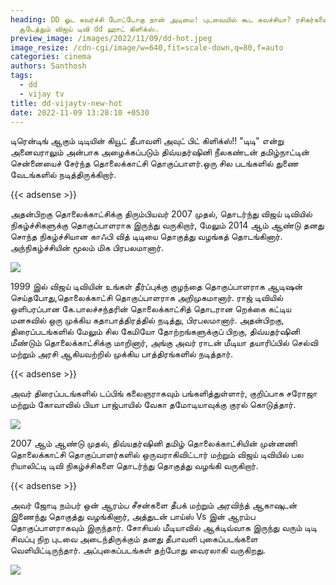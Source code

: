 ```yaml
---
heading: DD ஓட கவர்ச்சி போட்டோகு நான் அடிமை! புடவையில் கூட கவச்சியா? ரசிகர்களை
  சூடேத்தும் விஜய் டிவி dd ஹாட் கிளிக்ஸ்.
preview_image: /images/2022/11/09/dd-hot.jpeg
image_resize: /cdn-cgi/image/w=640,fit=scale-down,q=80,f=auto
categories: cinema
authors: Santhosh
tags:
  - dd
  - vijay tv
title: dd-vijaytv-new-hot
date: 2022-11-09 13:28:10 +0530
---
```

டிரென்டிங் ஆகும் டிடியின் கியூட் தீபாவளி அவுட் பிட் கிளிக்ஸ்!!
 "டிடி" என்று அனைவராலும் அன்பாக அழைக்கப்படும் திவ்யதர்ஷினி நீலகண்டன் தமிழ்நாட்டின் சென்னையைச் சேர்ந்த தொலைக்காட்சி தொகுப்பாளர்.ஒரு சில  படங்களில் துணை வேடங்களில் நடித்திருக்கிறார். 

{{< adsense >}}

அதன்பிறகு தொலைக்காட்சிக்கு திரும்பியவர் 2007 முதல், தொடர்ந்து விஜய் டிவியில் நிகழ்ச்சிகளுக்கு தொகுப்பாளராக இருந்து வருகிறார், மேலும் 2014 ஆம் ஆண்டு தனது சொந்த நிகழ்ச்சியான காஃபி வித் டிடியை தொகுத்து வழங்கத் தொடங்கினார். அந்நிகழ்ச்சியின் மூலம் மிக பிரபலமானார். 


![](/images/2022/11/09/dd-vijaytv-new-hot2.jpeg)

1999 இல் விஜய் டிவியின் உங்கள் தீர்ப்புக்கு குழந்தை தொகுப்பாளராக ஆடிஷன் செய்தபோது, ​​தொலைக்காட்சி தொகுப்பாளராக அறிமுகமானார். ராஜ் டிவியில் ஒளிபரப்பான கே.பாலச்சந்தரின் தொலைக்காட்சித் தொடரான ​​றெக்கை கட்டிய மனசுவில் ஒரு முக்கிய கதாபாத்திரத்தில் நடித்து, பிரபலமானார். அதன்பிறகு, திரைப்படங்களில் மேலும் சில கேமியோ தோற்றங்களுக்குப் பிறகு, திவ்யதர்ஷினி மீண்டும் தொலைக்காட்சிக்கு மாறினார், அங்கு அவர் ராடன் மீடியா தயாரிப்பில் செல்வி மற்றும் அரசி ஆகியவற்றில் முக்கிய பாத்திரங்களில் நடித்தார். 

{{< adsense >}}

அவர் திரைப்படங்களில் டப்பிங் கலைஞராகவும் பங்களித்துள்ளார், குறிப்பாக சரோஜா  மற்றும் கோவாவில் பியா பாஜ்பாயில் வேகா தமோடியாவுக்கு குரல் கொடுத்தார்.


![](/images/2022/11/09/dd-vijaytv-new-hot44.jpeg)

2007 ஆம் ஆண்டு முதல், திவ்யதர்ஷினி தமிழ் தொலைக்காட்சியின் முன்னணி தொலைக்காட்சி தொகுப்பாளர்களில் ஒருவராகிவிட்டார் மற்றும் விஜய் டிவியில் பல ரியாலிட்டி டிவி நிகழ்ச்சிகளை தொடர்ந்து தொகுத்து வழங்கி வருகிறார். 

{{< adsense >}}

அவர் ஜோடி நம்பர் ஒன் ஆரம்ப சீசன்களை தீபக் மற்றும் அரவிந்த் ஆகாஷுடன் இணைந்து தொகுத்து வழங்கினார், அத்துடன் பாய்ஸ் Vs இன் ஆரம்ப தொகுப்பாளராகவும் இருந்தார். 
சோசியல் மீடியாவில் ஆக்டிவ்வாக இருந்து வரும் டிடி  சிவப்பு நிற புடவை அடைந்திருக்கும் தனது தீபாவளி புகைப்படங்களை வெளியிட்டிருந்தார். அப்புகைப்படங்கள் தற்போது வைரலாகி வருகிறது.

![](/images/2022/11/09/dd-vijaytv-new-hot66.jpeg)